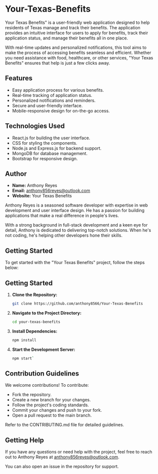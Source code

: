# Your-Texas-Benefits
Your Texas Benefits" is a user-friendly web application designed to help residents of Texas manage and track their benefits. The application provides an intuitive interface for users to apply for benefits, track their application status, and manage their benefits all in one place. 

With real-time updates and personalized notifications, this tool aims to make the process of accessing benefits seamless and efficient. Whether you need assistance with food, healthcare, or other services, "Your Texas Benefits" ensures that help is just a few clicks away.

## Features
- Easy application process for various benefits.
- Real-time tracking of application status.
- Personalized notifications and reminders.
- Secure and user-friendly interface.
- Mobile-responsive design for on-the-go access.

## Technologies Used
- React.js for building the user interface.
- CSS for styling the components.
- Node.js and Express.js for backend support.
- MongoDB for database management.
- Bootstrap for responsive design.

## Author
- **Name:** Anthony Reyes
- **Email:** anthony856reyes@outlook.com
- **Website:** Your Texas Benefits

Anthony Reyes is a seasoned software developer with expertise in web development and user interface design. He has a passion for building applications that make a real difference in people's lives. 

With a strong background in full-stack development and a keen eye for detail, Anthony is dedicated to delivering top-notch solutions. When he's not coding, he's helping other developers hone their skills.

## Getting Started
To get started with the "Your Texas Benefits" project, follow the steps below:

  
## Getting Started
1. **Clone the Repository:**  
   ```bash
   git clone https://github.com/anthony8566/Your-Texas-Benefits

3. **Navigate to the Project Directory:**  
   ```bash
   cd your-texas-benefits

5. **Install Dependencies:**  
   ```bash
   npm install

6. **Start the Development Server:**  
   ```bash
   npm start`

## Contribution Guidelines
  
We welcome contributions! To contribute:

- Fork the repository.
- Create a new branch for your changes.
- Follow the project's coding standards.
- Commit your changes and push to your fork.
- Open a pull request to the main branch.

Refer to the CONTRIBUTING.md file for detailed guidelines.

## Getting Help

If you have any questions or need help with the project, feel free to reach out to Anthony Reyes at anthony856reyes@outlook.com. 

You can also open an issue in the repository for support.
